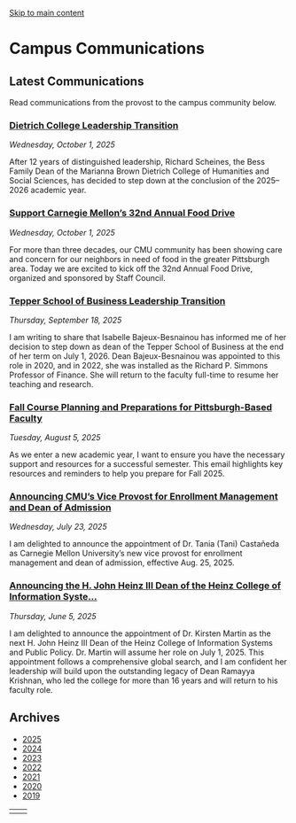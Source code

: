 [Skip to main content](https://www.cmu.edu/leadership/the-provost/campus-comms#main-content)

# Campus Communications

## Latest Communications

Read communications from the provost to the campus community below.

### [Dietrich College Leadership Transition](https://www.cmu.edu/leadership/the-provost/campus-comms/10-01-25)

_Wednesday, October 1, 2025_

After 12 years of distinguished leadership, Richard Scheines, the Bess Family Dean of the Marianna Brown Dietrich College of Humanities and Social Sciences, has decided to step down at the conclusion of the 2025–2026 academic year.

### [Support Carnegie Mellon’s 32nd Annual Food Drive](https://www.cmu.edu/leadership/the-provost/campus-comms/10-01-25-1)

_Wednesday, October 1, 2025_

For more than three decades, our CMU community has been showing care and concern for our neighbors in need of food in the greater Pittsburgh area. Today we are excited to kick off the 32nd Annual Food Drive, organized and sponsored by Staff Council.

### [Tepper School of Business Leadership Transition](https://www.cmu.edu/leadership/the-provost/campus-comms/09-18-25)

_Thursday, September 18, 2025_

I am writing to share that Isabelle Bajeux-Besnainou has informed me of her decision to step down as dean of the Tepper School of Business at the end of her term on July 1, 2026. Dean Bajeux-Besnainou was appointed to this role in 2020, and in 2022, she was installed as the Richard P. Simmons Professor of Finance. She will return to the faculty full-time to resume her teaching and research.

### [Fall Course Planning and Preparations for Pittsburgh-Based Faculty](https://www.cmu.edu/leadership/the-provost/campus-comms/08-05-25)

_Tuesday, August 5, 2025_

As we enter a new academic year, I want to ensure you have the necessary support and resources for a successful semester. This email highlights key resources and reminders to help you prepare for Fall 2025.

### [Announcing CMU’s Vice Provost for Enrollment Management and Dean of Admission](https://www.cmu.edu/leadership/the-provost/campus-comms/07-23-25)

_Wednesday, July 23, 2025_

I am delighted to announce the appointment of Dr. Tania (Tani) Castañeda as Carnegie Mellon University’s new vice provost for enrollment management and dean of admission, effective Aug. 25, 2025.

### [Announcing the H. John Heinz III Dean of the Heinz College of Information Syste…](https://www.cmu.edu/leadership/the-provost/campus-comms/06-05-25)

_Thursday, June 5, 2025_

I am delighted to announce the appointment of Dr. Kirsten Martin as the next H. John Heinz III Dean of the Heinz College of Information Systems and Public Policy. Dr. Martin will assume her role on July 1, 2025. This appointment follows a comprehensive global search, and I am confident her leadership will build upon the outstanding legacy of Dean Ramayya Krishnan, who led the college for more than 16 years and will return to his faculty role.

## Archives

- [2025](https://www.cmu.edu/leadership/the-provost/campus-comms/2025)
- [2024](https://www.cmu.edu/leadership/the-provost/campus-comms/2024)
- [2023](https://www.cmu.edu/leadership/the-provost/campus-comms/2023)
- [2022](https://www.cmu.edu/leadership/the-provost/campus-comms/2022)
- [2021](https://www.cmu.edu/leadership/the-provost/campus-comms/2021)
- [2020](https://www.cmu.edu/leadership/the-provost/campus-comms/2020)
- [2019](https://www.cmu.edu/leadership/the-provost/campus-comms/2019)

|     |     |
| --- | --- |
|  |  |
